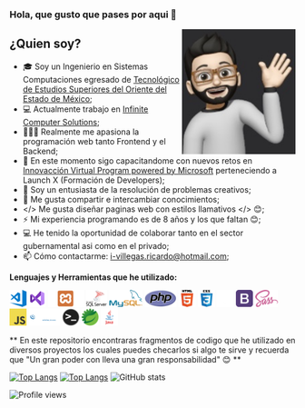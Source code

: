 ### Hola, que gusto que pases por aqui 👋


<img align='right' src='https://github.com/VillegasRicardo/VillegasRicardo/blob/main/Recursos/caras/C.PNG?raw=true' width='200"'>

## ¿Quien soy?
- 🎓  Soy un Ingenierio en Sistemas Computaciones egresado de <a href="https://tesoem.edomex.gob.mx/" target="_blank">Tecnológico de Estudios Superiores del Oriente del Estado de México</a>;
- 💻  Actualmente trabajo en <a href="https://www.infinitecs.com.mx/" target="_blank">Infinite Computer Solutions</a>;
- 👨🏻‍💻  Realmente me apasiona la programación web tanto Frontend y el Backend;
- 🌱  En este momento sigo capacitandome con nuevos retos en <a href="https://news.microsoft.com/es-xl/mas-de-10-mil-estudiantes-mexicanos-se-han-capacitado-con-tecnologias-de-microsoft/" target="_blank">Innovacción Virtual Program powered by Microsoft</a> perteneciendo a Launch X (Formación de Developers);
- 🚀  Soy un entusiasta de la resolución de problemas creativos;
- 💬  Me gusta compartir e intercambiar conocimientos;
- </> Me gusta diseñar paginas web con estilos llamativos </> 😊;
- ⚡️ Mi experiencia programando es de 8 años y los que faltan 😊;
- 💻 He tenido la oportunidad de colaborar tanto en el sector gubernamental asi como en el privado;
- 📫 Cómo contactarme: i-villegas.ricardo@hotmail.com;

**Lenguajes y Herramientas que he utilizado:**
<br>

<code><img height="30" src="https://github.com/VillegasRicardo/VillegasRicardo/blob/main/Recursos/iconos/visual-studio-code.png?raw=true"></code>
<code><img height="30" src="https://github.com/VillegasRicardo/VillegasRicardo/blob/main/Recursos/iconos/visual-studio.png?raw=true"></code>
<code><img height="30" src="https://github.com/VillegasRicardo/VillegasRicardo/blob/main/Recursos/iconos/xampp.png?raw=true"></code>
<code><img height="30" src="https://github.com/VillegasRicardo/VillegasRicardo/blob/main/Recursos/iconos/SQLServer.png?raw=true"></code>
<code><img height="30" src="https://github.com/VillegasRicardo/VillegasRicardo/blob/main/Recursos/iconos/MySQL.png?raw=true"></code>
<code><img height="30" src="https://github.com/VillegasRicardo/VillegasRicardo/blob/main/Recursos/iconos/PHP.png?raw=true"></code>
<code><img height="30" src="https://github.com/VillegasRicardo/VillegasRicardo/blob/main/Recursos/iconos/html.png?raw=true"></code>
<code><img height="30" src="https://github.com/VillegasRicardo/VillegasRicardo/blob/main/Recursos/iconos/css.png?raw=true"></code>
<code><img height="30" src="https://github.com/VillegasRicardo/VillegasRicardo/blob/main/Recursos/iconos/Material%20Kit.png?raw=true"></code>
<code><img height="30" src="https://github.com/VillegasRicardo/VillegasRicardo/blob/main/Recursos/iconos/bootstrap.png?raw=true"></code>
<code><img height="30" src="https://github.com/VillegasRicardo/VillegasRicardo/blob/main/Recursos/iconos/Sass.png?raw=true"></code>
<code><img height="30" src="https://github.com/VillegasRicardo/VillegasRicardo/blob/main/Recursos/iconos/javascript.png?raw=true"></code>
<code><img height="30" src="https://github.com/VillegasRicardo/VillegasRicardo/blob/main/Recursos/iconos/jquery.png?raw=true"></code>
<code><img height="30" src="https://github.com/VillegasRicardo/VillegasRicardo/blob/main/Recursos/iconos/terminal.png?raw=true"></code>
<code><img height="30" src="https://github.com/VillegasRicardo/VillegasRicardo/blob/main/Recursos/iconos/spring.png?raw=true"></code>
<code><img height="30" src="https://github.com/VillegasRicardo/VillegasRicardo/blob/main/Recursos/iconos/java.png?raw=true"></code>

** En este repositorio encontraras fragmentos de codigo que he utilizado en diversos proyectos los cuales puedes checarlos si algo te sirve y
  recuerda que "Un gran poder con lleva una gran responsabilidad" 😊 **
<br>


[![Top Langs](https://github-readme-stats.vercel.app/api/top-langs/?username=VillegasRicardo&langs_count=8)](https://github.com/anuraghazra/github-readme-stats)
[![Top Langs](https://github-readme-stats.vercel.app/api/top-langs/?username=VillegasRicardo&layout=compact)](https://github.com/anuraghazra/github-readme-stats)
![GitHub stats](https://github-readme-stats.vercel.app/api?username=VillegasRicardo&show_icons=true&theme=github_dark)  

![Profile views](https://gpvc.arturio.dev/VillegasRicardo)  
